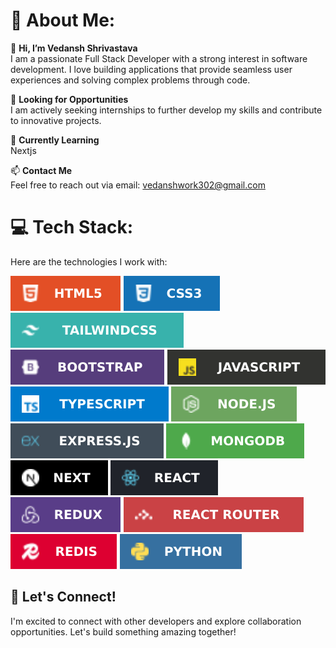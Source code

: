 # 💫 About Me:

👋 **Hi, I’m Vedansh Shrivastava**  
I am a passionate Full Stack Developer with a strong interest in software development. I love building applications that provide seamless user experiences and solving complex problems through code.

💞️ **Looking for Opportunities**  
I am actively seeking internships to further develop my skills and contribute to innovative projects.

🌱 **Currently Learning**  
Nextjs

📫 **Contact Me**  
Feel free to reach out via email: [vedanshwork302@gmail.com](mailto:vedanshwork302@gmail.com)


# 💻 **Tech Stack:**

Here are the technologies I work with:

![HTML](https://raw.githubusercontent.com/vedansh302/SVG/main/html.svg)
![CSS](https://raw.githubusercontent.com/vedansh302/SVG/main/CSS.svg)
![Tailwind CSS](https://raw.githubusercontent.com/vedansh302/SVG/main/tailwindcss.svg)
![Bootstrap](https://raw.githubusercontent.com/vedansh302/SVG/main/bootstrap.svg)
![JavaScript](https://raw.githubusercontent.com/vedansh302/SVG/main/javascript.svg)
![TypeScript](https://raw.githubusercontent.com/vedansh302/SVG/main/typescript.svg)
![Node.js](https://raw.githubusercontent.com/vedansh302/SVG/main/nodejs.svg)
![Express.js](https://raw.githubusercontent.com/vedansh302/SVG/main/expressjs.svg)
![MongoDB](https://raw.githubusercontent.com/vedansh302/SVG/main/mongodb.svg)
![Next.js](https://raw.githubusercontent.com/vedansh302/SVG/main/next.svg)
![React](https://raw.githubusercontent.com/vedansh302/SVG/main/react.svg)
![Redux](https://raw.githubusercontent.com/vedansh302/SVG/main/redux.svg)
![React Router](https://raw.githubusercontent.com/vedansh302/SVG/main/reactrouter.svg)
![Redis](https://raw.githubusercontent.com/vedansh302/SVG/main/redis.svg)
![Python](https://raw.githubusercontent.com/vedansh302/SVG/main/python.svg)

## 🌟 Let's Connect!
I'm excited to connect with other developers and explore collaboration opportunities. Let's build something amazing together!
